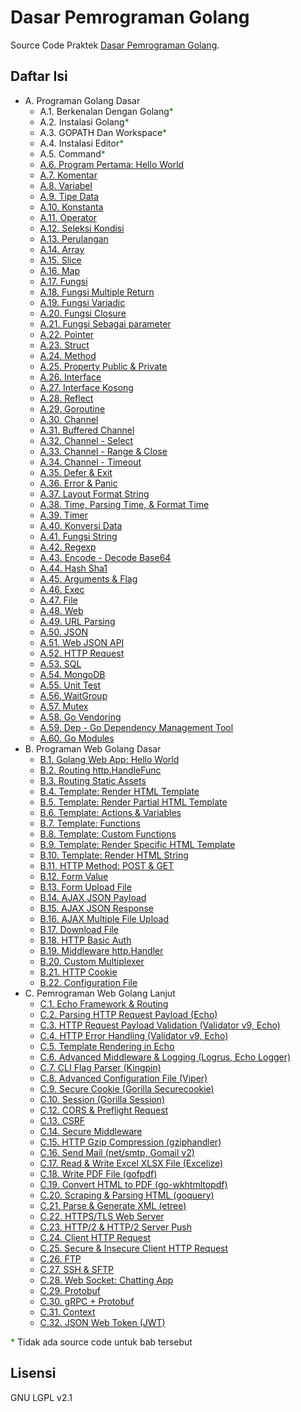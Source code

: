 # Dasar Pemrograman Golang

Source Code Praktek [Dasar Pemrograman Golang](https://dasarpemrogramangolang.novalagung.com).

## Daftar Isi

 * A. Programan Golang Dasar
 	 * A.1. Berkenalan Dengan Golang<span style="color: green">*</span>
 	 * A.2. Instalasi Golang<span style="color: green">*</span>
 	 * A.3. GOPATH Dan Workspace<span style="color: green">*</span>
 	 * A.4. Instalasi Editor<span style="color: green">*</span>
 	 * A.5. Command<span style="color: green">*</span>
     * [A.6. Program Pertama: Hello World](https://github.com/novalagung/dasarpemrogramangolang/tree/master/chapter-A.6-hello-world)
     * [A.7. Komentar](https://github.com/novalagung/dasarpemrogramangolang/tree/master/chapter-A.7-komentar)
     * [A.8. Variabel](https://github.com/novalagung/dasarpemrogramangolang/tree/master/chapter-A.8-variabel)
     * [A.9. Tipe Data](https://github.com/novalagung/dasarpemrogramangolang/tree/master/chapter-A.8-variabel)
     * [A.10. Konstanta](https://github.com/novalagung/dasarpemrogramangolang/tree/master/chapter-A.10-konstanta)
     * [A.11. Operator](https://github.com/novalagung/dasarpemrogramangolang/tree/master/chapter-A.11-operator)
     * [A.12. Seleksi Kondisi](https://github.com/novalagung/dasarpemrogramangolang/tree/master/chapter-A.12-seleksi-kondisi)
     * [A.13. Perulangan](https://github.com/novalagung/dasarpemrogramangolang/tree/master/chapter-A.13-perulangan)
     * [A.14. Array](https://github.com/novalagung/dasarpemrogramangolang/tree/master/chapter-A.14-array)
     * [A.15. Slice](https://github.com/novalagung/dasarpemrogramangolang/tree/master/chapter-A.15-slice)
     * [A.16. Map](https://github.com/novalagung/dasarpemrogramangolang/tree/master/chapter-A.16-map)
     * [A.17. Fungsi](https://github.com/novalagung/dasarpemrogramangolang/tree/master/chapter-A.17-fungsi)
     * [A.18. Fungsi Multiple Return](https://github.com/novalagung/dasarpemrogramangolang/tree/master/chapter-A.18-fungsi-multiple-return)
     * [A.19. Fungsi Variadic](https://github.com/novalagung/dasarpemrogramangolang/tree/master/chapter-A.19-fungsi-variadic)
     * [A.20. Fungsi Closure](https://github.com/novalagung/dasarpemrogramangolang/tree/master/chapter-A.20-fungsi-closure)
     * [A.21. Fungsi Sebagai parameter](https://github.com/novalagung/dasarpemrogramangolang/tree/master/chapter-A.21-fungsi-sebagai-parameter)
     * [A.22. Pointer](https://github.com/novalagung/dasarpemrogramangolang/tree/master/chapter-A.22-pointer)
     * [A.23. Struct](https://github.com/novalagung/dasarpemrogramangolang/tree/master/chapter-A.23-struct)
     * [A.24. Method](https://github.com/novalagung/dasarpemrogramangolang/tree/master/chapter-A.24-method)
     * [A.25. Property Public & Private](https://github.com/novalagung/dasarpemrogramangolang/tree/master/chapter-A.25-properti-public-private)
     * [A.26. Interface](https://github.com/novalagung/dasarpemrogramangolang/tree/master/chapter-A.26-interface)
     * [A.27. Interface Kosong](https://github.com/novalagung/dasarpemrogramangolang/tree/master/chapter-A.27-interface-kosong)
     * [A.28. Reflect](https://github.com/novalagung/dasarpemrogramangolang/tree/master/chapter-A.28-reflect)
     * [A.29. Goroutine](https://github.com/novalagung/dasarpemrogramangolang/tree/master/chapter-A.29-goroutine)
     * [A.30. Channel](https://github.com/novalagung/dasarpemrogramangolang/tree/master/chapter-A.30-channel)
     * [A.31. Buffered Channel](https://github.com/novalagung/dasarpemrogramangolang/tree/master/chapter-A.31-buffered-channel)
     * [A.32. Channel - Select](https://github.com/novalagung/dasarpemrogramangolang/tree/master/chapter-A.32-channel-select)
     * [A.33. Channel - Range & Close](https://github.com/novalagung/dasarpemrogramangolang/tree/master/chapter-A.33-channel-range-close)
     * [A.34. Channel - Timeout](https://github.com/novalagung/dasarpemrogramangolang/tree/master/chapter-A.34-channel-timeout)
     * [A.35. Defer & Exit](https://github.com/novalagung/dasarpemrogramangolang/tree/master/chapter-A.35-defer-exit)
     * [A.36. Error & Panic](https://github.com/novalagung/dasarpemrogramangolang/tree/master/chapter-A.36-error-panic)
     * [A.37. Layout Format String](https://github.com/novalagung/dasarpemrogramangolang/tree/master/chapter-A.37-layout-format-string)
     * [A.38. Time, Parsing Time, & Format Time](https://github.com/novalagung/dasarpemrogramangolang/tree/master/chapter-A.38-time-parsing-format)
     * [A.39. Timer](https://github.com/novalagung/dasarpemrogramangolang/tree/master/chapter-A.39-timer)
     * [A.40. Konversi Data](https://github.com/novalagung/dasarpemrogramangolang/tree/master/chapter-A.40-konversi-data)
     * [A.41. Fungsi String](https://github.com/novalagung/dasarpemrogramangolang/tree/master/chapter-A.41-fungsi-string)
     * [A.42. Regexp](https://github.com/novalagung/dasarpemrogramangolang/tree/master/chapter-A.42-regexp)
     * [A.43. Encode - Decode Base64](https://github.com/novalagung/dasarpemrogramangolang/tree/master/chapter-A.43-encode-decode-base64)
     * [A.44. Hash Sha1](https://github.com/novalagung/dasarpemrogramangolang/tree/master/chapter-A.44-hash-sha1)
     * [A.45. Arguments & Flag](https://github.com/novalagung/dasarpemrogramangolang/tree/master/chapter-A.45-arguments-flag)
     * [A.46. Exec](https://github.com/novalagung/dasarpemrogramangolang/tree/master/chapter-A.46-exec)
     * [A.47. File](https://github.com/novalagung/dasarpemrogramangolang/tree/master/chapter-A.47-file)
     * [A.48. Web](https://github.com/novalagung/dasarpemrogramangolang/tree/master/chapter-A.48-web)
     * [A.49. URL Parsing](https://github.com/novalagung/dasarpemrogramangolang/tree/master/chapter-A.49-url-parsing)
     * [A.50. JSON](https://github.com/novalagung/dasarpemrogramangolang/tree/master/chapter-A.50-json)
     * [A.51. Web JSON API](https://github.com/novalagung/dasarpemrogramangolang/tree/master/chapter-A.51-web-json-api)
     * [A.52. HTTP Request](https://github.com/novalagung/dasarpemrogramangolang/tree/master/chapter-A.52-http-request)
     * [A.53. SQL](https://github.com/novalagung/dasarpemrogramangolang/tree/master/chapter-A.53-sql)
     * [A.54. MongoDB](https://github.com/novalagung/dasarpemrogramangolang/tree/master/chapter-A.54-mongodb)
     * [A.55. Unit Test](https://github.com/novalagung/dasarpemrogramangolang/tree/master/chapter-A.55-unit-test)
     * [A.56. WaitGroup](https://github.com/novalagung/dasarpemrogramangolang/tree/master/chapter-A.56-wait-group)
     * [A.57. Mutex](https://github.com/novalagung/dasarpemrogramangolang/tree/master/chapter-A.57-mutex)
     * [A.58. Go Vendoring](https://github.com/novalagung/dasarpemrogramangolang/tree/master/chapter-A.58-vendoring)
     * [A.59. Dep - Go Dependency Management Tool](https://github.com/novalagung/dasarpemrogramangolang/tree/master/chapter-A.59-dep)
     * [A.60. Go Modules](https://github.com/novalagung/dasarpemrogramangolang/tree/master/chapter-A.60-go-modules)
 * B. Programan Web Golang Dasar
     * [B.1. Golang Web App: Hello World](https://github.com/novalagung/dasarpemrogramangolang/tree/master/chapter-B.1-golang-web-hello-world)
     * [B.2. Routing http.HandleFunc](https://github.com/novalagung/dasarpemrogramangolang/tree/master/chapter-B.2-routing-http-handlefunc)
     * [B.3. Routing Static Assets](https://github.com/novalagung/dasarpemrogramangolang/tree/master/chapter-B.3-routing-static-assets)
     * [B.4. Template: Render HTML Template](https://github.com/novalagung/dasarpemrogramangolang/tree/master/chapter-B.4-template-render-html)
     * [B.5. Template: Render Partial HTML Template](https://github.com/novalagung/dasarpemrogramangolang/tree/master/chapter-B.5-template-render-partial-html)
     * [B.6. Template: Actions & Variables](https://github.com/novalagung/dasarpemrogramangolang/tree/master/chapter-B.6-template-actions-variables)
     * [B.7. Template: Functions](https://github.com/novalagung/dasarpemrogramangolang/tree/master/chapter-B.7-template-functions)
     * [B.8. Template: Custom Functions](https://github.com/novalagung/dasarpemrogramangolang/tree/master/chapter-B.8-template-custom-functions)
     * [B.9. Template: Render Specific HTML Template](https://github.com/novalagung/dasarpemrogramangolang/tree/master/chapter-B.9-render-specific-html-template)
     * [B.10. Template: Render HTML String](https://github.com/novalagung/dasarpemrogramangolang/tree/master/chapter-B.10-render-html-string)
     * [B.11. HTTP Method: POST & GET](https://github.com/novalagung/dasarpemrogramangolang/tree/master/chapter-B.11-http-method)
     * [B.12. Form Value](https://github.com/novalagung/dasarpemrogramangolang/tree/master/chapter-B.12-form-value)
     * [B.13. Form Upload File](https://github.com/novalagung/dasarpemrogramangolang/tree/master/chapter-B.13-form-upload-file)
     * [B.14. AJAX JSON Payload](https://github.com/novalagung/dasarpemrogramangolang/tree/master/chapter-B.14-ajax-json-payload)
     * [B.15. AJAX JSON Response](https://github.com/novalagung/dasarpemrogramangolang/tree/master/chapter-B.15-ajax-json-response)
     * [B.16. AJAX Multiple File Upload](https://github.com/novalagung/dasarpemrogramangolang/tree/master/chapter-B.16-ajax-multi-upload)
     * [B.17. Download File](https://github.com/novalagung/dasarpemrogramangolang/tree/master/chapter-B.17-download-file)
     * [B.18. HTTP Basic Auth](https://github.com/novalagung/dasarpemrogramangolang/tree/master/chapter-B.18-http-basic-auth)
     * [B.19. Middleware http.Handler](https://github.com/novalagung/dasarpemrogramangolang/tree/master/chapter-B.19-middleware-using-http-handler)
     * [B.20. Custom Multiplexer](https://github.com/novalagung/dasarpemrogramangolang/tree/master/chapter-B.20-custom-mux-multiplexer)
     * [B.21. HTTP Cookie](https://github.com/novalagung/dasarpemrogramangolang/tree/master/chapter-B.21-cookie)
     * [B.22. Configuration File](https://github.com/novalagung/dasarpemrogramangolang/tree/master/chapter-B.22-configuration-file)
 * C. Pemrograman Web Golang Lanjut
     * [C.1. Echo Framework & Routing](https://github.com/novalagung/dasarpemrogramangolang/tree/master/chapter-C.1-echo-routing)
     * [C.2. Parsing HTTP Request Payload (Echo)](https://github.com/novalagung/dasarpemrogramangolang/tree/master/chapter-C.2-parsing-http-request-payload-echo)
     * [C.3. HTTP Request Payload Validation (Validator v9, Echo)](https://github.com/novalagung/dasarpemrogramangolang/tree/master/chapter-C.3-http-request-payload-validation)
     * [C.4. HTTP Error Handling (Validator v9, Echo)](https://github.com/novalagung/dasarpemrogramangolang/tree/master/chapter-C.4-http-error-handling)
     * [C.5. Template Rendering in Echo](https://github.com/novalagung/dasarpemrogramangolang/tree/master/chapter-C.5-echo-template-rendering)
     * [C.6. Advanced Middleware & Logging (Logrus, Echo Logger)](https://github.com/novalagung/dasarpemrogramangolang/tree/master/chapter-C.6-advanced-middleware-and-logging)
     * [C.7. CLI Flag Parser (Kingpin)](https://github.com/novalagung/dasarpemrogramangolang/tree/master/chapter-C.7-flag-parser)
     * [C.8. Advanced Configuration File (Viper)](https://github.com/novalagung/dasarpemrogramangolang/tree/master/chapter-C.8-advanced-configuration-file)
     * [C.9. Secure Cookie (Gorilla Securecookie)](https://github.com/novalagung/dasarpemrogramangolang/tree/master/chapter-C.9-securecookie)
     * [C.10. Session (Gorilla Session)](https://github.com/novalagung/dasarpemrogramangolang/tree/master/chapter-C.10-session)
     * [C.12. CORS & Preflight Request](https://github.com/novalagung/dasarpemrogramangolang/tree/master/chapter-C.12-cors-preflight-request)
     * [C.13. CSRF](https://github.com/novalagung/dasarpemrogramangolang/tree/master/chapter-C.13-csrf)
     * [C.14. Secure Middleware](https://github.com/novalagung/dasarpemrogramangolang/tree/master/chapter-C.14-secure-middleware)
     * [C.15. HTTP Gzip Compression (gziphandler)](https://github.com/novalagung/dasarpemrogramangolang/tree/master/chapter-C.15-http-gzip-compression)
     * [C.16. Send Mail (net/smtp, Gomail v2)](https://github.com/novalagung/dasarpemrogramangolang/tree/master/chapter-C.16-send-email)
     * [C.17. Read & Write Excel XLSX File (Excelize)](https://github.com/novalagung/dasarpemrogramangolang/tree/master/chapter-C.17-read-write-excel-xlsx-file)
     * [C.18. Write PDF File (gofpdf)](https://github.com/novalagung/dasarpemrogramangolang/tree/master/chapter-C.18-write-pdf-file)
     * [C.19. Convert HTML to PDF (go-wkhtmltopdf)](https://github.com/novalagung/dasarpemrogramangolang/tree/master/chapter-C.19-convert-html-to-pdf)
     * [C.20. Scraping & Parsing HTML (goquery)](https://github.com/novalagung/dasarpemrogramangolang/tree/master/chapter-C.20-scraping-parsing-html)
     * [C.21. Parse & Generate XML (etree)](https://github.com/novalagung/dasarpemrogramangolang/tree/master/chapter-C.21-xml-parser)
     * [C.22. HTTPS/TLS Web Server](https://github.com/novalagung/dasarpemrogramangolang/tree/master/chapter-C.22-https-tls)
     * [C.23. HTTP/2 & HTTP/2 Server Push](https://github.com/novalagung/dasarpemrogramangolang/tree/master/chapter-C.23-http2-server-push)
     * [C.24. Client HTTP Request](https://github.com/novalagung/dasarpemrogramangolang/tree/master/chapter-C.24-client-http-request)
     * [C.25. Secure & Insecure Client HTTP Request](https://github.com/novalagung/dasarpemrogramangolang/tree/master/chapter-C.25-secure-insecure-client-http-request)
     * [C.26. FTP](https://github.com/novalagung/dasarpemrogramangolang/tree/master/chapter-C.26-golang-ftp)
     * [C.27. SSH & SFTP](https://github.com/novalagung/dasarpemrogramangolang/tree/master/chapter-C.27-golang-ssh-sftp)
     * [C.28. Web Socket: Chatting App](https://github.com/novalagung/dasarpemrogramangolang/tree/master/chapter-C.28-golang-web-socket)
     * [C.29. Protobuf](https://github.com/novalagung/dasarpemrogramangolang/tree/master/chapter-C.29-golang-protobuf-implementation)
     * [C.30. gRPC + Protobuf](https://github.com/novalagung/dasarpemrogramangolang/tree/master/chapter-C.30-golang-grpc-protobuf)
     * [C.31. Context](https://github.com/novalagung/dasarpemrogramangolang/tree/master/chapter-C.31-golang-context)
     * [C.32. JSON Web Token (JWT)](https://github.com/novalagung/dasarpemrogramangolang/tree/master/chapter-C.32-golang-jwt)

<span style="color: green">*</span> Tidak ada source code untuk bab tersebut

## Lisensi

GNU LGPL v2.1

